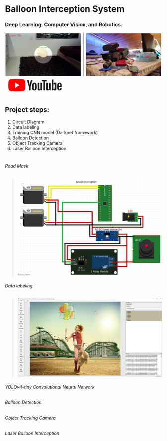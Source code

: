 # Balloon Interception System
### Deep Learning, Computer Vision, and Robotics.

![title](/github_images/Balloon_Interception.PNG)
[![title](/github_images/youtube.png "Balloon Interception - Deep Learning, Computer Vision, and Robotics")](https://www.youtube.com/watch?v=UwBT0xUOck4&ab_channel=ItayNave)

## Project steps:

1. Circuit Diagram
2. Data labeling
3. Training CNN model (Darknet framework)
4. Balloon Detection                 
5. Object Tracking Camera
6. Laser Balloon Interception

# 
###### Road Mask
>  ![alt text](/github_images/Schematic.png)
>
>

###### Data labeling
>  ![alt text](/github_images/Label.PNG)
>
>

###### YOLOv4-tiny Convolutional Neural Network
>  
>

###### Balloon Detection
>  
>
>

###### Object Tracking Camera
>  
>
>

###### Laser Balloon Interception
>  
>
>
 
